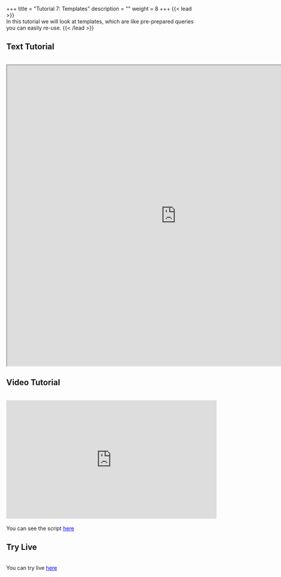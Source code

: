 +++
title = "Tutorial 7: Templates"
description = ""
weight = 8
+++
{{< lead >}}
<br/>
In this tutorial we will look at templates, which are like pre-prepared queries you can easily re-use. 
{{< /lead >}}

## Text Tutorial
<br/>

<iframe width="900" height="800" src="https://nbviewer.jupyter.org/github/intermine/intermine-ws-python-docs/blob/master/07-tutorial.ipynb" title="Python Tutorial 07">
</iframe>


## Video Tutorial
<br/>

<iframe width="560" height="315" src="https://www.youtube.com/embed/NGWQh1gSVvE" frameborder="0" allow="accelerometer; autoplay; encrypted-media; gyroscope; picture-in-picture" allowfullscreen></iframe>
<br/>

<br/>
<body>
You can see the script
<u/>
  <a href="/intermine-training-portal/python-scripts/video07" style="color:blue;">here</a>
</u> 
</body>


## Try Live
<br/>

<body>
You can try live
<u/>
  <a href="https://mybinder.org/v2/gh/intermine/intermine-ws-python-docs/master?filepath=07-tutorial.ipynb" style="color:blue;">here</a>
</u> 
</body>